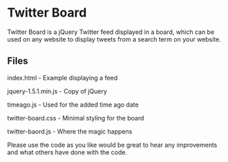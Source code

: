 Twitter Board
=============
Twitter Board is a jQuery Twitter feed displayed in a board, which can be used on any website to display tweets from a search term on your website.

## Files
index.html - Example displaying a feed

jquery-1.5.1.min.js - Copy of jQuery

timeago.js - Used for the added time ago date

twitter-board.css - Minimal styling for the board

twitter-baord.js - Where the magic happens


Please use the code as you like would be great to hear any improvements and what others have done with the code.